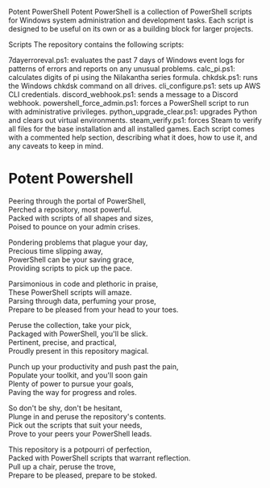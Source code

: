 Potent PowerShell
Potent PowerShell is a collection of PowerShell scripts for Windows system administration and development tasks. Each script is designed to be useful on its own or as a building block for larger projects.

Scripts
The repository contains the following scripts:

7dayerroreval.ps1: evaluates the past 7 days of Windows event logs for patterns of errors and reports on any unusual problems.
calc_pi.ps1: calculates digits of pi using the Nilakantha series formula.
chkdsk.ps1: runs the Windows chkdsk command on all drives.
cli_configure.ps1: sets up AWS CLI credentials.
discord_webhook.ps1: sends a message to a Discord webhook.
powershell_force_admin.ps1: forces a PowerShell script to run with administrative privileges.
python_upgrade_clear.ps1: upgrades Python and clears out virtual environments.
steam_verify.ps1: forces Steam to verify all files for the base installation and all installed games.
Each script comes with a commented help section, describing what it does, how to use it, and any caveats to keep in mind.

# Potent Powershell
Peering through the portal of PowerShell,  
Perched a repository, most powerful.  
Packed with scripts of all shapes and sizes,  
Poised to pounce on your admin crises.

Pondering problems that plague your day,  
Precious time slipping away,  
PowerShell can be your saving grace,  
Providing scripts to pick up the pace.

Parsimonious in code and plethoric in praise,  
These PowerShell scripts will amaze.  
Parsing through data, perfuming your prose,  
Prepare to be pleased from your head to your toes.

Peruse the collection, take your pick,  
Packaged with PowerShell, you'll be slick.  
Pertinent, precise, and practical,  
Proudly present in this repository magical.

Punch up your productivity and push past the pain,  
Populate your toolkit, and you'll soon gain  
Plenty of power to pursue your goals,  
Paving the way for progress and roles.

So don't be shy, don't be hesitant,  
Plunge in and peruse the repository's contents.  
Pick out the scripts that suit your needs,  
Prove to your peers your PowerShell leads.

This repository is a potpourri of perfection,  
Packed with PowerShell scripts that warrant reflection.  
Pull up a chair, peruse the trove,  
Prepare to be pleased, prepare to be stoked.
